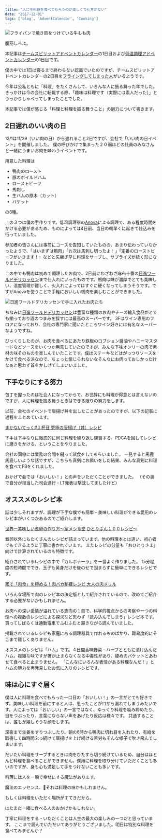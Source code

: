 ```yaml
---
title: "人に手料理を食べてもらうのが楽しくて仕方がない"
date: "2017-12-01"
tags: ['blog', 'AdventCalendar', 'Cooking']
---
```


![フライパンで焼き目をつけている牛もも肉](/assets/images/2017/12/IMG_20171201_065907.jpg)

腹筋しろよ。

本記事は[チームスピリットアドベントカレンダー](https://adventar.org/calendars/2207)の1日目および[低温調理アドベントカレンダー](https://adventar.org/calendars/2083)の1日目です。

僕の中では1日は寝るまで終わらない認識でいたのですが、チームスピリットアドベントカレンダーの2日目を[フライングしてしまった人](http://teamspirit.hatenablog.com/entry/2017/12/02/000000)がいるようです。

今年は公私ともに「料理」をたくさんして、いろんな人に振る舞った年でした。 きっかけは今の会社に転職する際、「趣味は料理です（実際には素人だった）」とうっかりしゃべってしまったことでした。

本記事では僕が感じる「料理と料理を振る舞うこと」の魅力について書きます。

## 2日遅れのいい肉の日

12/1は11/29（いい肉の日）から遅れること2日ですが、会社で「いい肉の日イベント」を開催しました。 僕の呼びかけで集まった２０弱ほどの社員のみなさんと一緒にうまいお肉を味わうイベントです。

用意した料理は

- 鴨肉のロースト
- 豚のボイルドハム
- ローストビーフ
- 馬刺し
- 生ハムの原木（カット）
- バケット

の6種。

上の３つは僕の手作りです。低温調理器の[Anova](https://anovaculinary.com/)による調理で、ある程度時間をかける必要があるため、ものによっては4日前、当日の朝早くに起きて仕込みを行っていました。

参加者の皆さんには事前にコースを告知していたものの、あまり伝わっていなかったようで、「はいまずは鴨肉」「お次は馬刺し切ったよ！」「定番のローストビーフがいきます！」などと矢継ぎ早に料理をサーブし、サプライズが続く形になりました。

この中でも鴨肉は初めて調理したお肉で、2日前にわざわざ麻布十番の[日進ワールドデリカッセン](http://www.nissin-world-delicatessen.jp/)まで仕入れにいったものです。鴨肉は味が濃厚でとても美味しい、温度管理が難しく、火入れによってはすぐに硬くなってしまうそうです。ですがAnovaを使うことで手軽においしい鴨肉を楽しむことができました。

![日進ワールドデリカッセンで手に入れたお肉たち](/assets/images/2017/12/IMG_20171129_224204.jpg)

ちなみに[日進ワールドデリカッセン](http://www.nissin-world-delicatessen.jp/)は豊富な種類のお肉やチーズ輸入食品がとても揃っており酒のつまみを探すには最高のスーパーです。 3Fはワイン専用のフロアになっており、会社の専門家に聞いたところワイン好きには有名なスーパーなようですね。

びっくりしたのが、お肉を食べるにあたり鉄板のロブション醤油やハニーマスタードなどソースをいくつか用意していたのですが、みんな下味オンリーの肉で素材の味そのものを楽しんでいたことです。僕はステーキなどはがっつりソースをかけて食べる派なので、ちょっと信じられないなそんなにお肉っておしかったけなぁと思わず首をかしげてしまいいました。

## 下手なりにする努力

包丁を握ったのは社会人になってからで、お世辞にも料理が得意とは言えないのですが、人に料理を振る舞うときはできる限りの努力をします。

以前、会社のイベントで唐揚げ丼を出したことがあったのですが、以下の記事に過程をまとめています。

[まかないてっく#１杯目 究極の唐揚げ（丼）レシピ](http://teamspirit.hatenablog.com/entry/2017/07/31/201157)

下手は下手なりに徹底的に同じ料理を繰り返し練習する、PDCAを回してレシピに磨きをかける、ということをやりました。

会社の同僚には業務の合間を縫って試食をしてもらいました。 一見すると馬鹿馬鹿しいような話ですが、こちらも真剣にお願いをした結果、みんな真剣に料理を食べてFBをくれました。

おかげで会では「おいしい！」との声をいただくことができました。 （その裏で自分が担当した司会進行・LT発表は撃沈してましたけど）

## オススメのレシピ本

話は少しそれますが、調理が下手な僕でも簡単・美味しい料理ができる愛用のレシピ本がいくつかあるのでご紹介します。

[世界一美味しい煮卵の作り方～家メシ食堂 ひとりぶん１００レシピ～](https://www.amazon.co.jp/dp/B01N2AVWKQ/ref=dp-kindle-redirect?_encoding=UTF8&btkr=1)

煮卵以外にもたくさんのレシピが詰まっています。他の料理本とは違い、初心者でもできるように丁寧に書かれています。 またレシピの分量も「おひとりさま」向けで計算されているのも特徴です。

紹介されているレシピの中で「カルボナーラ」を一番よく作りました。 15分程度の短時間ででき、玉子も黄身だけを後のせで固まらずに簡単にできるレシピです。

[家で「肉食」を極める！肉バカ秘蔵レシピ 大人の肉ドリル](https://www.amazon.co.jp/%E5%A4%A7%E4%BA%BA%E3%81%AE%E8%82%89%E3%83%89%E3%83%AA%E3%83%AB-%E6%9D%BE%E6%B5%A6-%E9%81%94%E4%B9%9F/dp/4838727232/ref=sr_1_1?s=books&ie=UTF8&qid=1512141933&sr=1-1&keywords=%E8%82%89%E3%83%89%E3%83%AA%E3%83%AB)

いろんな場所で肉のレシピ本の決定版として紹介されているので、改めてご紹介する必要がないかもしれません。

お肉への深い愛情が溢れている志向の１冊で、科学的視点からの考察や一つの料理への複数のレシピによる探求など思わず「読み込んでしまう」レシピ本です。買ってしばらくは通勤電車でふむふむと頷きながら読んでいました。

掲載されているレシピも家庭にある調理器具で作れるものばかり、難易度的にそこまで難しくありません。

オススメのレシピは「ハム」です。４日間香味野菜・ハーブとともに漬け込んだハム。複雑な味ですが箸が止まらなくなる中毒性があり、硬めのバケットとあわせて食べると止まりません。 「こんなにいろんな表情がある料理なんだ！」とハムの魅力を再発見したお気に入りのレシピです。

## 味は心にすぐ届く

僕は人に料理を食べてもらった一口目の「おいしい！」の一言がとても好きです。美味しい料理を前にすると人は、思ったことが口から漏れてしまうみたいです。人によっては「おいしい」の一言ではなく、ゆっくり料理を噛み締めたり、目をつぶったり、言葉にならない声をあげたり反応は様々です。 共通することは、誰もが嬉しそうな顔をします。

深夜まで生姜をすりつぶしたり、朝の6時から鴨肉に切れ目を入れたり、有給を取得して四時間ぶっ続けで唐揚げを上げ続ける苦労もそんな様子で吹き飛んでしまいます。

だいたい料理をサーブするときは肉をひたすら切り続けているため、自分はほとんど料理を食べることができません。僕用に料理を取り分けていただくことも多いのですが、身も心も満足して手をつけないことも多いです。

料理には人を一瞬で幸せにする魔法があります。

魔法のエッセンス、それは料理の味かもしれません。

もしくは料理をいただく場所がすてきだから。

はたまた一緒に食べる人のおかげかもしれない。

丁寧に料理をする・いただくことは人生の最大の楽しみの一つだと思っています。 ここまで読んでいただいてありがとうございました。明日は特別な料理を食べてみませんか？
